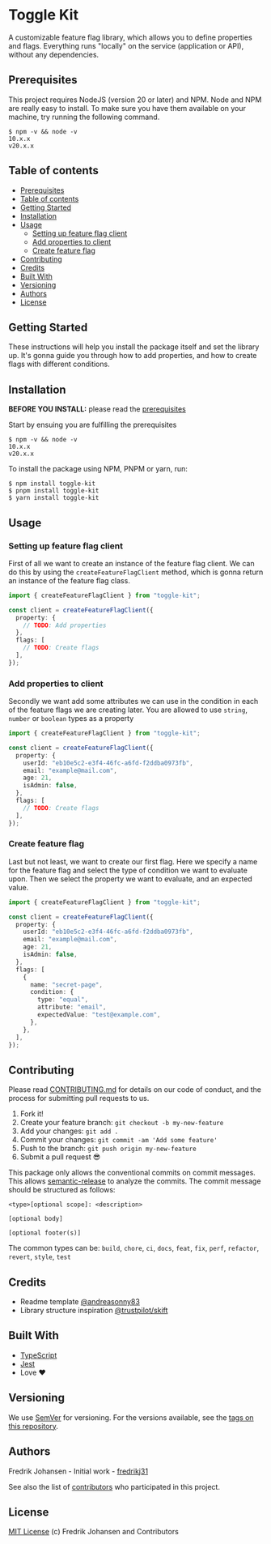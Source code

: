 # Toggle Kit

A customizable feature flag library, which allows you to define properties and flags. Everything runs "locally" on the service (application or API), without any dependencies.

## Prerequisites

This project requires NodeJS (version 20 or later) and NPM. Node and NPM are really easy to install. To make sure you have them available on your machine, try running the following command.

```shell
$ npm -v && node -v
10.x.x
v20.x.x
```

## Table of contents

- [Prerequisites](#prerequisites)
- [Table of contents](#table-of-contents)
- [Getting Started](#getting-started)
- [Installation](#installation)
- [Usage](#usage)
  - [Setting up feature flag client](#setting-up-feature-flag-client)
  - [Add properties to client](#add-properties-to-client)
  - [Create feature flag](#create-feature-flag)
- [Contributing](#contributing)
- [Credits](#credits)
- [Built With](#built-with)
- [Versioning](#versioning)
- [Authors](#authors)
- [License](#license)

## Getting Started

These instructions will help you install the package itself and set the library up. It's gonna guide you through how to add properties, and how to create flags with different conditions.

## Installation

**BEFORE YOU INSTALL:** please read the [prerequisites](#prerequisites)

Start by ensuing you are fulfilling the prerequisites

```shell
$ npm -v && node -v
10.x.x
v20.x.x
```

To install the package using NPM, PNPM or yarn, run:

```shell
$ npm install toggle-kit
$ pnpm install toggle-kit
$ yarn install toggle-kit
```

## Usage

### Setting up feature flag client

First of all we want to create an instance of the feature flag client. We can do this by using the `createFeatureFlagClient` method, which is gonna return an instance of the feature flag class.

```ts
import { createFeatureFlagClient } from "toggle-kit";

const client = createFeatureFlagClient({
  property: {
    // TODO: Add properties
  },
  flags: [
    // TODO: Create flags
  ],
});
```

### Add properties to client

Secondly we want add some attributes we can use in the condition in each of the feature flags we are creating later. You are allowed to use `string`, `number` or `boolean` types as a property

```ts
import { createFeatureFlagClient } from "toggle-kit";

const client = createFeatureFlagClient({
  property: {
    userId: "eb10e5c2-e3f4-46fc-a6fd-f2ddba0973fb",
    email: "example@mail.com",
    age: 21,
    isAdmin: false,
  },
  flags: [
    // TODO: Create flags
  ],
});
```

### Create feature flag

Last but not least, we want to create our first flag. Here we specify a name for the feature flag and select the type of condition we want to evaluate upon. Then we select the property we want to evaluate, and an expected value.

```ts
import { createFeatureFlagClient } from "toggle-kit";

const client = createFeatureFlagClient({
  property: {
    userId: "eb10e5c2-e3f4-46fc-a6fd-f2ddba0973fb",
    email: "example@mail.com",
    age: 21,
    isAdmin: false,
  },
  flags: [
    {
      name: "secret-page",
      condition: {
        type: "equal",
        attribute: "email",
        expectedValue: "test@example.com",
      },
    },
  ],
});
```

## Contributing

Please read [CONTRIBUTING.md](./CONTRIBUTING.md) for details on our code of conduct, and the process for submitting pull requests to us.

1. Fork it!
2. Create your feature branch: `git checkout -b my-new-feature`
3. Add your changes: `git add .`
4. Commit your changes: `git commit -am 'Add some feature'`
5. Push to the branch: `git push origin my-new-feature`
6. Submit a pull request 😎

This package only allows the conventional commits on commit messages. This allows [semantic-release](https://github.com/semantic-release/semantic-release) to analyze the commits. The commit message should be structured as follows:

```
<type>[optional scope]: <description>

[optional body]

[optional footer(s)]
```

The common types can be: `build`, `chore`, `ci`, `docs`, `feat`, `fix`, `perf`, `refactor`, `revert`, `style`, `test`

## Credits

- Readme template [@andreasonny83](https://github.com/andreasonny83)
- Library structure inspiration [@trustpilot/skift](https://github.com/trustpilot/skift)

## Built With

- [TypeScript](https://www.typescriptlang.org)
- [Jest](https://jestjs.io)
- Love ❤️

## Versioning

We use [SemVer](http://semver.org) for versioning. For the versions available, see the [tags on this repository](https://github.com/fredrikj31/toggle-kit/tags).

## Authors

Fredrik Johansen - Initial work - [fredrikj31](https://github.com/fredrikj31)

See also the list of [contributors](https://github.com/fredrikj31/toggle-kit/contributors) who participated in this project.

## License

[MIT License](./LICENSE.md) (c) Fredrik Johansen and Contributors
